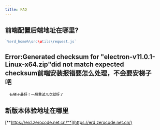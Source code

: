 ```yaml
---
title: FAQ
---
```


## 前端配置后端地址在哪里?
```js
`%erd_home%\src\utils\request.js`
```


## Error:Generated checksum for "electron-v11.0.1-Linux-x64.zip"did not match expected checksum前端安装报错要怎么处理，不会要安梯子吧

      有梯子最好！一般重试几次就好了

## 新版本体验地址在哪里

[**https://erd.zerocode.net.cn/**](https://erd.zerocode.net.cn/)

